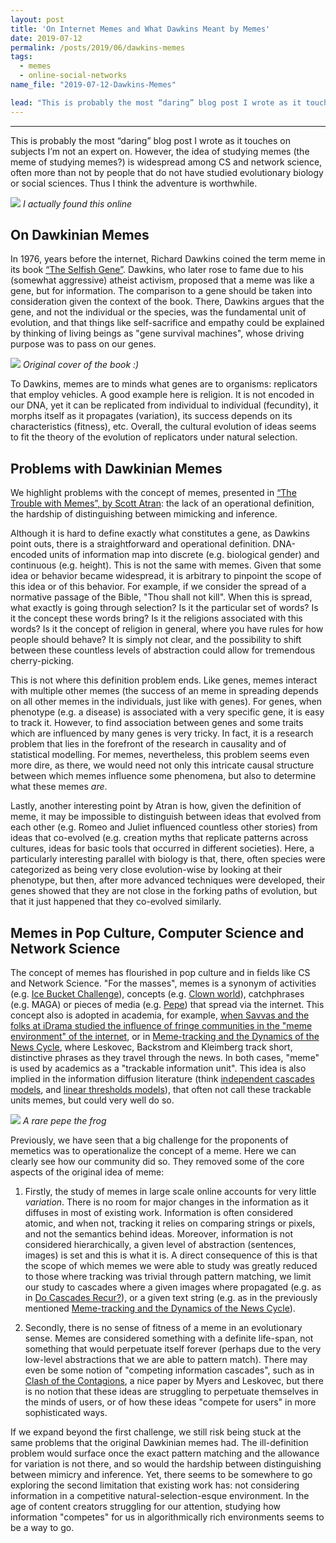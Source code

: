 ```yaml
---
layout: post
title: 'On Internet Memes and What Dawkins Meant by Memes'
date: 2019-07-12
permalink: /posts/2019/06/dawkins-memes
tags:
  - memes
  - online-social-networks
name_file: "2019-07-12-Dawkins-Memes"

lead: "This is probably the most “daring” blog post I wrote as it touches on subjects I’m not an expert on. However, the idea of studying memes (the meme of studying memes?) is widespread among CS and network science, often more than not by people that do not have studied evolutionary biology or social sciences. Thus I think the adventure is worthwhile."
---
```


---

This is probably the most “daring” blog post I wrote as it touches on subjects I’m not an expert on. However, the idea of studying memes (the meme of studying memes?) is widespread among CS and network science, often more than not by people that do not have studied evolutionary biology or social sciences. Thus I think the adventure is worthwhile. 


<img src="{{ site.baseurl }}/images/2019-07-12-Dawkins-Memes/dawkins_meme.jpg" >
<em>I actually found this online</em>

## On Dawkinian Memes


In 1976, years before the internet, Richard Dawkins coined the term meme in its book [“The Selfish Gene”](https://en.wikipedia.org/wiki/The_Selfish_Gene). Dawkins, who later rose to fame due to his (somewhat aggressive) atheist activism, proposed that a meme was like a gene, but for information. The comparison to a gene should be taken into consideration given the context of the book. There, Dawkins argues that the gene, and not the individual or the species, was the fundamental unit of evolution, and that things like self-sacrifice and empathy could be explained by thinking of living beings as "gene survival machines", whose driving purpose was to pass on our genes.

<img src="{{ site.baseurl }}/images/2019-07-12-Dawkins-Memes/The_Selfish_Gene3.jpg" >
<em>Original cover of the book :)</em>

To Dawkins, memes are to minds what genes are to organisms: replicators that employ vehicles. A good example here is religion. It is not encoded in our DNA, yet it can be replicated from individual to individual (fecundity), it morphs itself as it propagates (variation), its success depends on its characteristics (fitness), etc. Overall, the cultural evolution of ideas seems to fit the theory of the evolution of replicators under natural selection.

## Problems with Dawkinian Memes

We highlight problems with the concept of memes, presented in [“The Trouble with Memes”, by Scott Atran](https://link.springer.com/content/pdf/10.1007/s12110-001-1003-0.pdf
): the lack of an operational definition, the hardship of distinguishing between mimicking and inference.

Although it is hard to define exactly what constitutes a gene, as Dawkins point outs, there is a straightforward and operational definition. DNA-encoded units of information map into discrete (e.g. biological gender) and continuous (e.g. height). This is not the same with memes. Given that some idea or behavior became widespread, it is arbitrary to pinpoint the scope of this idea or of this behavior. For example, if we consider the spread of a normative passage of the Bible, "Thou shall not kill". When this is spread, what exactly is going through selection? Is it the particular set of words? Is it the concept these words bring? Is it the religions associated with this words? Is it the concept of religion in general, where you have rules for how people should behave? It is simply not clear, and the possibility to shift between these countless levels of abstraction could allow for tremendous cherry-picking. 

This is not where this definition problem ends.
Like genes, memes interact with multiple other memes (the success of an meme in spreading depends on all other memes in the individuals, just like with genes). For genes, when phenotype (e.g. a disease) is associated with a very specific gene, it is easy to track it. However, to find association between genes and some traits which are influenced by many genes is very tricky. In fact, it is a research problem that lies in the forefront of the research in causality and of statistical modelling. For memes, nevertheless, this problem seems even more dire, as there, we would need not only this intricate causal structure between which memes influence some phenomena, but also to determine what these memes _are_. 


Lastly, another interesting point by Atran is how, given the definition of meme, it may be impossible to distinguish between ideas that evolved from each other (e.g. Romeo and Juliet influenced countless other stories) from ideas that co-evolved (e.g. creation myths that replicate patterns across cultures, ideas for basic tools that occurred in different societies). Here, a particularly interesting parallel with biology is that, there, often species were categorized as being very close evolution-wise by looking at their phenotype, but then, after more advanced techniques were developed, their genes showed that they are not close in the forking paths of evolution, but that it just happened that they co-evolved similarly. 



## Memes in Pop Culture, Computer Science and Network Science

The concept of memes has flourished in pop culture and in fields like CS and Network Science. "For the masses", memes is a synonym of activities (e.g. [Ice Bucket Challenge](https://knowyourmeme.com/memes/ice-bucket-challenge)), concepts (e.g. [Clown world](https://knowyourmeme.com/memes/clown-pepe-honk-honk-clown-world)), catchphrases (e.g. MAGA) or pieces of media (e.g. [Pepe](https://knowyourmeme.com/memes/pepe-the-frog)) that spread via the internet. This concept also is adopted in academia, for example, [when 
Savvas and the folks at iDrama studied the influence of fringe communities in the "meme environment" of the internet](https://arxiv.org/abs/1805.12512), or in [Meme-tracking and the Dynamics of the News Cycle](https://dl.acm.org/citation.cfm?id=1557077), where Leskovec, Backstrom and Kleimberg track short, distinctive phrases as they travel through the news.
 In both cases, "meme" is used by academics as a "trackable information unit". This idea is also implied in the information diffusion literature (think [independent cascades models](https://link.springer.com/article/10.1023/A:1011122126881), and [linear thresholds models](https://www.journals.uchicago.edu/doi/abs/10.1086/226707)), that often not call these trackable units memes, but could very well do so.
 
 
<img src="{{ site.baseurl }}/images/2019-07-12-Dawkins-Memes/rare_pepe.jpg" >
<em>A rare pepe the frog</em>

 Previously, we have seen that a big challenge for the proponents of memetics was to operationalize the concept of a meme. Here we can clearly see how our community did so. They removed some of the core aspects of the original idea of meme:
 
1. Firstly, the study of memes in large scale online accounts for very little *variation*. There is no room for major changes in the information as it diffuses in most of existing work. Information is often considered atomic, and when not, tracking it relies on comparing strings or pixels, and not the semantics behind ideas. Moreover, information is not considered hierarchically, a given level of abstraction (sentences, images) is set and this is what it is. A direct consequence of this is that the scope of which memes we were able to study was greatly reduced to those where tracking was trivial through pattern matching, we limit our study to cascades where a given images where propagated (e.g. as in [Do Cascades Recur?](https://dl.acm.org/citation.cfm?id=2882993)), or a given text string (e.g. as in the previously mentioned [Meme-tracking and the Dynamics of the News Cycle](https://dl.acm.org/citation.cfm?id=1557077)). 

2. Secondly, there is no sense of fitness of a meme in an evolutionary sense. Memes are considered something with a definite life-span, not something that would perpetuate itself forever (perhaps due to the very low-level abstractions that we are able to pattern match). There may even be some notion of "competing information cascades", such as in [Clash of the Contagions](http://dx.doi.org/10.1109/ICDM.2012.159), a nice paper by Myers and Leskovec, but there is no notion that these ideas are struggling to perpetuate themselves in the minds of users, or of how these ideas "compete for users" in more sophisticated ways. 

If we expand beyond the first challenge, we still risk being stuck at the same problems that the original Dawkinian memes had. The ill-definition problem would surface once the exact pattern matching and the allowance for variation is not there, and so would the hardship between distinguishing between mimicry and inference. Yet, there seems to be somewhere to go exploring the second limitation that existing work has: not considering information in a competitive natural-selection-esque environment. In the age of content creators struggling for our attention, studying how information "competes" for us in algorithmically rich environments seems to be a way to go.

